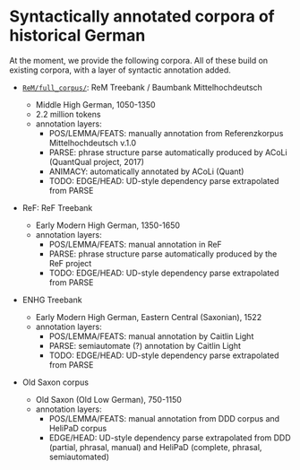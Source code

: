# Syntactically annotated corpora of historical German

At the moment, we provide the following corpora. All of these build on existing corpora, with a layer of syntactic annotation added.

- [`ReM/full_corpus/`](ReM): ReM Treebank / Baumbank Mittelhochdeutsch
  - Middle High German, 1050-1350
  - 2.2 million tokens
  - annotation layers:
    - POS/LEMMA/FEATS: manually annotation from Referenzkorpus Mittelhochdeutsch v.1.0
    - PARSE: phrase structure parse automatically produced by ACoLi (QuantQual project, 2017)
    - ANIMACY: automatically annotated by ACoLi (Quant)
    - TODO: EDGE/HEAD: UD-style dependency parse extrapolated from PARSE

- ReF: ReF Treebank
  - Early Modern High German, 1350-1650
  - annotation layers:
    - POS/LEMMA/FEATS: manual annotation in ReF
    - PARSE: phrase structure parse automatically produced by the ReF project
    - TODO: EDGE/HEAD: UD-style dependency parse extrapolated from PARSE

- ENHG Treebank
  - Early Modern High German, Eastern Central (Saxonian), 1522
  - annotation layers:
    - POS/LEMMA/FEATS: manual annotation by Caitlin Light
    - PARSE: semiautomate (?) annotation by Caitlin Light
    - TODO: EDGE/HEAD: UD-style dependency parse extrapolated from PARSE

- Old Saxon corpus
  - Old Saxon (Old Low German), 750-1150
  - annotation layers:
    - POS/LEMMA/FEATS: manual annotation from DDD corpus and HeliPaD corpus
    - EDGE/HEAD: UD-style dependency parse extrapolated from DDD (partial, phrasal, manual) and HeliPaD (complete, phrasal, semiautomated)

